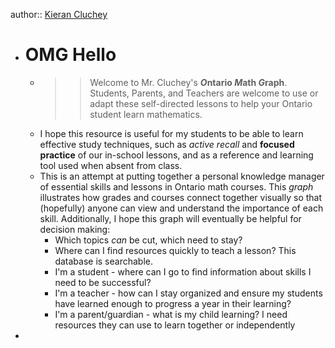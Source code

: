 author:: [Kieran Cluchey](https://k.cluchey.ca/)

- # OMG Hello
	- >>Welcome to Mr. Cluchey's ***O*ntario *M*ath *G*raph**. Students, Parents, and Teachers are welcome to use or adapt these self-directed lessons to help your Ontario student learn mathematics.
	- I hope this resource is useful for my students to be able to learn effective study techniques, such as *active recall* and **focused practice** of our in-school lessons, and as a reference and learning tool used when absent from class.
	- This is an attempt at putting together a personal knowledge manager of essential skills and  lessons in Ontario math courses. This *graph* illustrates how grades and courses connect together visually so that (hopefully) anyone can view and understand the importance of each skill. Additionally, I hope this graph will eventually be helpful for decision making:
		- Which topics *can* be cut, which need to stay?
		- Where can I find resources quickly to teach a lesson? This database is searchable.
		- I'm a student - where can I go to find information about skills I need to be successful?
		- I'm a teacher - how can I stay organized and ensure my students have learned enough to progress a year in their learning?
		- I'm a parent/guardian - what is my child learning? I need resources they can use to learn together or independently
-